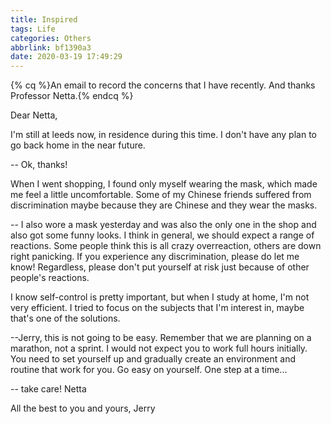 ```yaml
---
title: Inspired
tags: Life
categories: Others
abbrlink: bf1390a3
date: 2020-03-19 17:49:29
---
```

{% cq %}An email to record the concerns that I have recently. And thanks Professor Netta.{% endcq %}
<!-- more -->
Dear Netta,

I'm still at leeds now,  in residence during this time. I don't have any plan to go back home in the near future.


-- Ok, thanks!

When I went shopping, I found only myself wearing the mask, which made me feel a little uncomfortable. Some of my Chinese friends suffered from discrimination maybe because they are Chinese and they wear the masks.

-- I also wore a mask yesterday and was also the only one in the shop and also got some funny looks. I think in general, we should expect a range of reactions. Some people think this is all crazy overreaction, others are down right panicking. If you experience any discrimination, please do let me know! Regardless, please don't put yourself at risk just because of other people's reactions.

I know self-control is pretty important, but when I study at home, I'm not very efficient. I tried to focus on the subjects that I'm interest in, maybe that's one of the solutions.

--Jerry, this is not going to be easy. Remember that we are planning on a marathon, not a sprint. I would not expect you to work full hours initially. You need to set yourself up and gradually create an environment and routine that work for you. Go easy on yourself. One step at a time...

-- take care! Netta

All the best to you and yours,
Jerry
